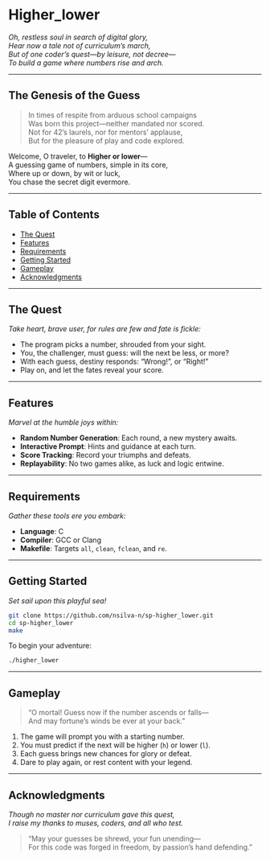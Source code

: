 # Higher_lower

*Oh, restless soul in search of digital glory,  
Hear now a tale not of curriculum’s march,  
But of one coder’s quest—by leisure, not decree—  
To build a game where numbers rise and arch.*

---

## The Genesis of the Guess

> In times of respite from arduous school campaigns  
> Was born this project—neither mandated nor scored.  
> Not for 42’s laurels, nor for mentors’ applause,  
> But for the pleasure of play and code explored.

Welcome, O traveler, to **Higher or lower**—  
A guessing game of numbers, simple in its core,  
Where up or down, by wit or luck,  
You chase the secret digit evermore.

---

## Table of Contents

- [The Quest](#the-quest)
- [Features](#features)
- [Requirements](#requirements)
- [Getting Started](#getting-started)
- [Gameplay](#gameplay)
- [Acknowledgments](#acknowledgments)

---

## The Quest

*Take heart, brave user, for rules are few and fate is fickle:*

- The program picks a number, shrouded from your sight.
- You, the challenger, must guess: will the next be less, or more?
- With each guess, destiny responds: “Wrong!”, or “Right!”
- Play on, and let the fates reveal your score.

---

## Features

*Marvel at the humble joys within:*

- **Random Number Generation**: Each round, a new mystery awaits.
- **Interactive Prompt**: Hints and guidance at each turn.
- **Score Tracking**: Record your triumphs and defeats.
- **Replayability**: No two games alike, as luck and logic entwine.

---

## Requirements

*Gather these tools ere you embark:*

- **Language**: C
- **Compiler**: GCC or Clang
- **Makefile**: Targets `all`, `clean`, `fclean`, and `re`.

---

## Getting Started

*Set sail upon this playful sea!*

```bash
git clone https://github.com/nsilva-n/sp-higher_lower.git
cd sp-higher_lower
make
```

To begin your adventure:
```bash
./higher_lower
```

---

## Gameplay

> “O mortal! Guess now if the number ascends or falls—  
> And may fortune’s winds be ever at your back.”

1. The game will prompt you with a starting number.
2. You must predict if the next will be higher (`h`) or lower (`l`).
3. Each guess brings new chances for glory or defeat.
4. Dare to play again, or rest content with your legend.

---

## Acknowledgments

*Though no master nor curriculum gave this quest,  
I raise my thanks to muses, coders, and all who test.*

> “May your guesses be shrewd, your fun unending—  
> For this code was forged in freedom, by passion’s hand defending.”
